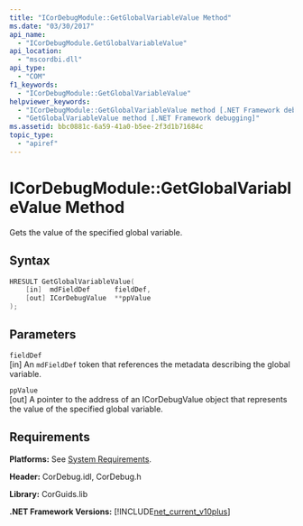 ```yaml
---
title: "ICorDebugModule::GetGlobalVariableValue Method"
ms.date: "03/30/2017"
api_name: 
  - "ICorDebugModule.GetGlobalVariableValue"
api_location: 
  - "mscordbi.dll"
api_type: 
  - "COM"
f1_keywords: 
  - "ICorDebugModule::GetGlobalVariableValue"
helpviewer_keywords: 
  - "ICorDebugModule::GetGlobalVariableValue method [.NET Framework debugging]"
  - "GetGlobalVariableValue method [.NET Framework debugging]"
ms.assetid: bbc0881c-6a59-41a0-b5ee-2f3d1b71684c
topic_type: 
  - "apiref"
---
```

# ICorDebugModule::GetGlobalVariableValue Method
Gets the value of the specified global variable.  
  
## Syntax  
  
```cpp  
HRESULT GetGlobalVariableValue(  
    [in]  mdFieldDef      fieldDef,  
    [out] ICorDebugValue  **ppValue  
);  
```  
  
## Parameters  
 `fieldDef`  
 [in] An `mdFieldDef` token that references the metadata describing the global variable.  
  
 `ppValue`  
 [out] A pointer to the address of an ICorDebugValue object that represents the value of the specified global variable.  
  
## Requirements  
 **Platforms:** See [System Requirements](../../../../docs/framework/get-started/system-requirements.md).  
  
 **Header:** CorDebug.idl, CorDebug.h  
  
 **Library:** CorGuids.lib  
  
 **.NET Framework Versions:** [!INCLUDE[net_current_v10plus](../../../../includes/net-current-v10plus-md.md)]
